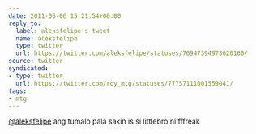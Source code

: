 ```yaml
---
date: 2011-06-06 15:21:54+00:00
reply_to:
  label: aleksfelipe's tweet
  name: aleksfelipe
  type: twitter
  url: https://twitter.com/aleksfelipe/statuses/76947394973020160/
source: twitter
syndicated:
- type: twitter
  url: https://twitter.com/roy_mtg/statuses/77757111001559041/
tags:
- mtg
---
```


[@aleksfelipe](https://twitter.com/aleksfelipe/) ang tumalo pala sakin is si littlebro ni fffreak